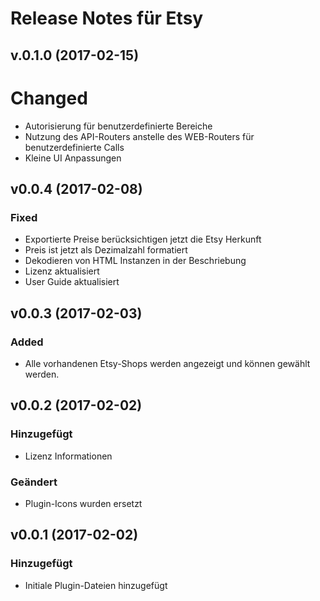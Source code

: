 # Release Notes für Etsy

## v.0.1.0 (2017-02-15)

# Changed
- Autorisierung für benutzerdefinierte Bereiche
- Nutzung des API-Routers anstelle des WEB-Routers für benutzerdefinierte Calls
- Kleine UI Anpassungen

## v0.0.4 (2017-02-08)
  
### Fixed
- Exportierte Preise berücksichtigen jetzt die Etsy Herkunft
- Preis ist jetzt als Dezimalzahl formatiert
- Dekodieren von HTML Instanzen in der Beschriebung
- Lizenz aktualisiert
- User Guide aktualisiert

## v0.0.3 (2017-02-03)
  
### Added
- Alle vorhandenen Etsy-Shops werden angezeigt und können gewählt werden.

## v0.0.2 (2017-02-02)
  
### Hinzugefügt
- Lizenz Informationen
  
### Geändert
- Plugin-Icons wurden ersetzt
 
## v0.0.1 (2017-02-02)
 
### Hinzugefügt
- Initiale Plugin-Dateien hinzugefügt